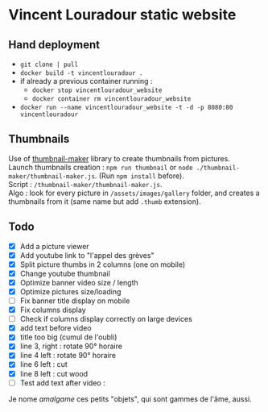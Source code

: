 # Vincent Louradour static website

## Hand deployment

- `git clone | pull`
- `docker build -t vincentlouradour .`
- if already a previous container running : 
  - `docker stop vincentlouradour_website`
  - `docker container rm vincentlouradour_website`
- `docker run --name vincentlouradour_website -t -d -p 8080:80 vincentlouradour`

## Thumbnails

Use of [thumbnail-maker](https://github.com/onildoaguiar/image-thumbnail) library to create thumbnails from pictures.  
Launch thumbnails creation : `npm run thumbnail` or `node ./thumbnail-maker/thumbnail-maker.js`. (Run `npm install` before).  
Script : `/thumbnail-maker/thumbnail-maker.js`.  
Algo : look for every picture in `/assets/images/gallery` folder, and creates a thumbnails from it (same name but add `.thumb` extension).  

## Todo

- [x] Add a picture viewer 
- [x] Add youtube link to "l'appel des grèves"
- [x] Split picture thumbs in 2 columns (one on mobile)
- [x] Change youtube thumbnail
- [x] Optimize banner video size / length
- [x] Optimize pictures size/loading
- [ ] Fix banner title display on mobile 
- [x] Fix columns display
- [ ] Check if columns display correctly on large devices
- [x] add text before video
- [x] title too big (cumul de l'oubli)
- [x] line 3, right : rotate 90° horaire
- [x] line 4 left : rotate 90° horaire
- [x] line 6 left : cut
- [x] line 8 left : cut wood
- [ ] Test add text after video : 

Je nome _amalgame_ ces petits "objets", qui sont gammes de l'âme, aussi.